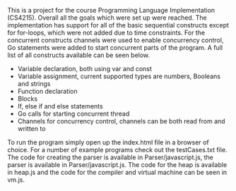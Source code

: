 This is a project for the course Programming Language Implementation (CS4215). Overall all the goals which were set up were reached. The implementation has support for all of the basic sequential constructs except for for-loops, which were not added due to time constraints. For the concurrent constructs channels were used to enable concurrency control, Go statements were added to start concurrent parts of the program. A full list of all constructs available can be seen below. 

* Variable declaration, both using var and const
* Variable assignment, current supported types are numbers, Booleans and strings
* Function declaration
* Blocks
* If, else if and else statements
*  Go calls for starting concurrent thread
*  Channels for concurrency control, channels can be both read from and written to

To run the program simply open up the index.html file in a browser of choice. For a number of example programs check out the testCases.txt file. The code for creating the parser is available in Parser/javascript.js, the parser is available in Parser/javascript.js. The code for the heap is available in heap.js and the code for the compiler and virtual machine can be seen in vm.js.